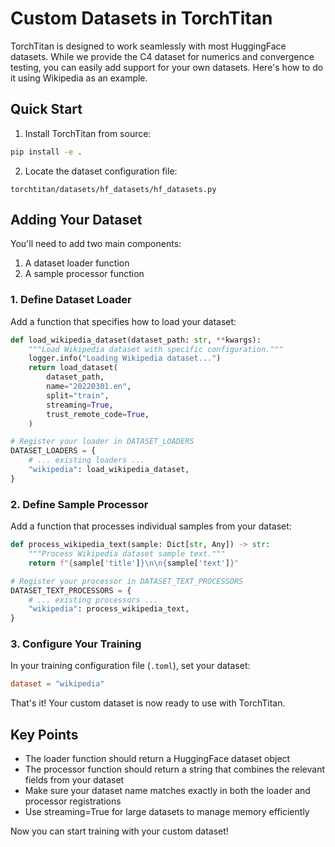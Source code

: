 # Custom Datasets in TorchTitan

TorchTitan is designed to work seamlessly with most HuggingFace datasets. While we provide the C4 dataset for numerics and convergence testing, you can easily add support for your own datasets. Here's how to do it using Wikipedia as an example.

## Quick Start

1. Install TorchTitan from source:
```bash
pip install -e .
```

2. Locate the dataset configuration file:
```
torchtitan/datasets/hf_datasets/hf_datasets.py
```

## Adding Your Dataset

You'll need to add two main components:

1. A dataset loader function
2. A sample processor function

### 1. Define Dataset Loader

Add a function that specifies how to load your dataset:

```python
def load_wikipedia_dataset(dataset_path: str, **kwargs):
    """Load Wikipedia dataset with specific configuration."""
    logger.info("Loading Wikipedia dataset...")
    return load_dataset(
        dataset_path,
        name="20220301.en",
        split="train",
        streaming=True,
        trust_remote_code=True,
    )

# Register your loader in DATASET_LOADERS
DATASET_LOADERS = {
    # ... existing loaders ...
    "wikipedia": load_wikipedia_dataset,
}
```

### 2. Define Sample Processor

Add a function that processes individual samples from your dataset:

```python
def process_wikipedia_text(sample: Dict[str, Any]) -> str:
    """Process Wikipedia dataset sample text."""
    return f"{sample['title']}\n\n{sample['text']}"

# Register your processor in DATASET_TEXT_PROCESSORS
DATASET_TEXT_PROCESSORS = {
    # ... existing processors ...
    "wikipedia": process_wikipedia_text,
}
```

### 3. Configure Your Training

In your training configuration file (`.toml`), set your dataset:

```toml
dataset = "wikipedia"
```

That's it! Your custom dataset is now ready to use with TorchTitan.

## Key Points

- The loader function should return a HuggingFace dataset object
- The processor function should return a string that combines the relevant fields from your dataset
- Make sure your dataset name matches exactly in both the loader and processor registrations
- Use streaming=True for large datasets to manage memory efficiently

Now you can start training with your custom dataset!
